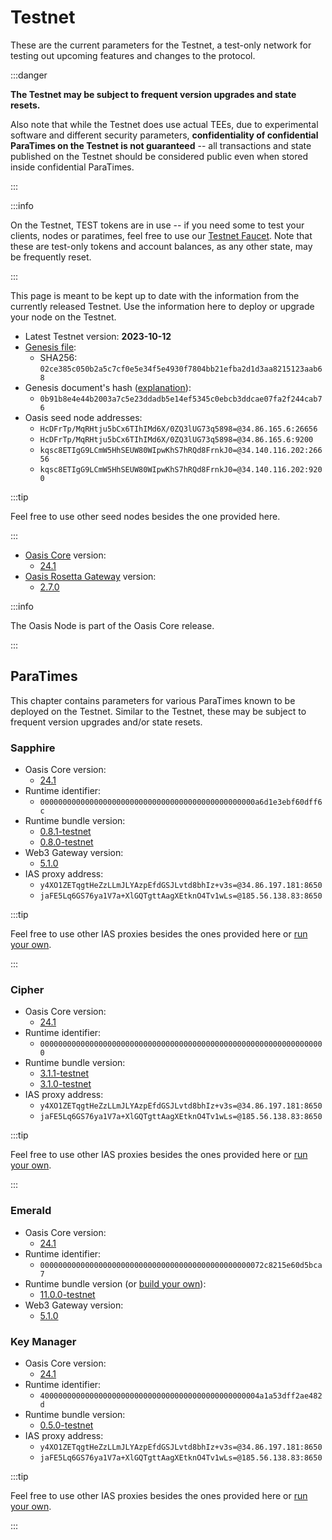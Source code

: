 # Testnet

These are the current parameters for the Testnet, a test-only network for
testing out upcoming features and changes to the protocol.

:::danger

**The Testnet may be subject to frequent version upgrades and state resets.**

Also note that while the Testnet does use actual TEEs, due to experimental
software and different security parameters, **confidentiality of confidential
ParaTimes on the Testnet is not guaranteed** -- all transactions and state
published on the Testnet should be considered public even when stored inside
confidential ParaTimes.

:::

:::info

On the Testnet, TEST tokens are in use -- if you need some to test your clients, nodes or paratimes, feel free to use our [Testnet Faucet](https://faucet.testnet.oasis.io). Note that these are test-only tokens and account balances, as any other state, may be frequently reset.

:::

This page is meant to be kept up to date with the information from the currently released Testnet. Use the information here to deploy or upgrade your node on the Testnet.

* Latest Testnet version: **2023-10-12**
* [Genesis file](https://github.com/oasisprotocol/testnet-artifacts/releases/download/2023-10-12/genesis.json):
  * SHA256: `02ce385c050b2a5c7cf0e5e34f5e4930f7804bb21efba2d1d3aa8215123aab68`
* Genesis document's hash ([explanation](../genesis-doc.md#genesis-file-vs-genesis-document)):
  * `0b91b8e4e44b2003a7c5e23ddadb5e14ef5345c0ebcb3ddcae07fa2f244cab76`
* Oasis seed node addresses:
  * `HcDFrTp/MqRHtju5bCx6TIhIMd6X/0ZQ3lUG73q5898=@34.86.165.6:26656`
  * `HcDFrTp/MqRHtju5bCx6TIhIMd6X/0ZQ3lUG73q5898=@34.86.165.6:9200`
  * `kqsc8ETIgG9LCmW5HhSEUW80WIpwKhS7hRQd8FrnkJ0=@34.140.116.202:26656`
  * `kqsc8ETIgG9LCmW5HhSEUW80WIpwKhS7hRQd8FrnkJ0=@34.140.116.202:9200`

:::tip

Feel free to use other seed nodes besides the one provided here.

:::

* [Oasis Core](https://github.com/oasisprotocol/oasis-core) version:
  * [24.1](https://github.com/oasisprotocol/oasis-core/releases/tag/v24.1)
* [Oasis Rosetta Gateway](https://github.com/oasisprotocol/oasis-rosetta-gateway) version:
  * [2.7.0](https://github.com/oasisprotocol/oasis-rosetta-gateway/releases/tag/v2.7.0)

:::info

The Oasis Node is part of the Oasis Core release.

:::

[handling network upgrades]: ../run-your-node/maintenance/handling-network-upgrades.md

## ParaTimes

This chapter contains parameters for various ParaTimes known to be deployed on the Testnet. Similar to the Testnet, these may be subject to frequent version upgrades and/or state resets.

### Sapphire

* Oasis Core version:
  * [24.1](https://github.com/oasisprotocol/oasis-core/releases/tag/v24.1)
* Runtime identifier:
  * `000000000000000000000000000000000000000000000000a6d1e3ebf60dff6c`
* Runtime bundle version:
  * [0.8.1-testnet](https://github.com/oasisprotocol/sapphire-paratime/releases/tag/v0.8.1-testnet)
  * [0.8.0-testnet](https://github.com/oasisprotocol/sapphire-paratime/releases/tag/v0.8.0-testnet)
* Web3 Gateway version:
  * [5.1.0](https://github.com/oasisprotocol/oasis-web3-gateway/releases/tag/v5.1.0)
* IAS proxy address:
  * `y4XO1ZETqgtHeZzLLmJLYAzpEfdGSJLvtd8bhIz+v3s=@34.86.197.181:8650`
  * `jaFE5Lq6GS76ya1V7a+XlGQTgttAagXEtknO4Tv1wLs=@185.56.138.83:8650`

:::tip

Feel free to use other IAS proxies besides the ones provided here or [run your own](../run-your-node/ias-proxy.md).

:::

### Cipher

* Oasis Core version:
  * [24.1](https://github.com/oasisprotocol/oasis-core/releases/tag/v24.1)
* Runtime identifier:
  * `0000000000000000000000000000000000000000000000000000000000000000`
* Runtime bundle version:
  * [3.1.1-testnet](https://github.com/oasisprotocol/cipher-paratime/releases/tag/v3.1.1-testnet)
  * [3.1.0-testnet](https://github.com/oasisprotocol/cipher-paratime/releases/tag/v3.1.0-testnet)
* IAS proxy address:
  * `y4XO1ZETqgtHeZzLLmJLYAzpEfdGSJLvtd8bhIz+v3s=@34.86.197.181:8650`
  * `jaFE5Lq6GS76ya1V7a+XlGQTgttAagXEtknO4Tv1wLs=@185.56.138.83:8650`

:::tip

Feel free to use other IAS proxies besides the ones provided here or [run your own](../run-your-node/ias-proxy.md).

:::

### Emerald

* Oasis Core version:
  * [24.1](https://github.com/oasisprotocol/oasis-core/releases/tag/v24.1)
* Runtime identifier:
  * `00000000000000000000000000000000000000000000000072c8215e60d5bca7`
* Runtime bundle version (or [build your own](https://github.com/oasisprotocol/emerald-paratime/tree/v11.0.0-testnet#building)):
  * [11.0.0-testnet](https://github.com/oasisprotocol/emerald-paratime/releases/tag/v11.0.0-testnet)
* Web3 Gateway version:
  * [5.1.0](https://github.com/oasisprotocol/oasis-web3-gateway/releases/tag/v5.1.0)

### Key Manager

* Oasis Core version:
  * [24.1](https://github.com/oasisprotocol/oasis-core/releases/tag/v24.1)
* Runtime identifier:
  * `4000000000000000000000000000000000000000000000004a1a53dff2ae482d`
* Runtime bundle version:
  * [0.5.0-testnet](https://github.com/oasisprotocol/keymanager-paratime/releases/tag/v0.5.0-testnet)
* IAS proxy address:
  * `y4XO1ZETqgtHeZzLLmJLYAzpEfdGSJLvtd8bhIz+v3s=@34.86.197.181:8650`
  * `jaFE5Lq6GS76ya1V7a+XlGQTgttAagXEtknO4Tv1wLs=@185.56.138.83:8650`

:::tip

Feel free to use other IAS proxies besides the ones provided here or [run your own](../run-your-node/ias-proxy.md).

:::
